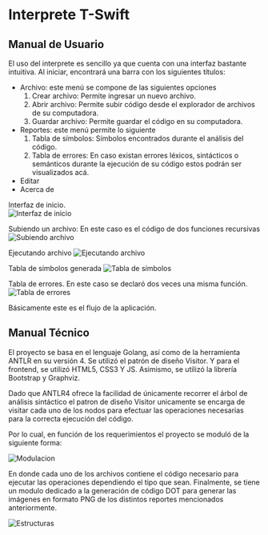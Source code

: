 # Interprete T-Swift

## Manual de Usuario

El uso del interprete es sencillo ya que cuenta con una interfaz bastante intuitiva. Al iniciar, encontrará una barra con los siguientes títulos:

* Archivo: este menú se compone de las siguientes opciones
    1. Crear archivo: Permite ingresar un nuevo archivo.
    2. Abrir archivo: Permite subir código desde el explorador de archivos de su computadora.
    3. Guardar archivo: Permite guardar el código en su computadora.
* Reportes: este menú permite lo siguiente
    1. Tabla de símbolos: Símbolos encontrados durante el análisis del código.
    2. Tabla de errores: En caso existan errores léxicos, sintácticos o semánticos durante la ejecución de su código estos podrán ser visualizados acá.
* Editar
* Acerca de

Interfaz de inicio.  
![Interfaz de inicio](https://imgur.com/v2zYP1B.png)

Subiendo un archivo: En este caso es el código de dos funciones recursivas
![Subiendo archivo](https://imgur.com/BLx38T1.png)

Ejecutando archivo
![Ejecutando archivo](https://imgur.com/ZV6buF3.png)

Tabla de símbolos generada
![Tabla de símbolos](https://imgur.com/t2tyG9h.png)

Tabla de errores. En este caso se declaró dos veces una misma función.
![Tabla de errores](https://imgur.com/eM4KaY9.png)

Básicamente este es el flujo de la aplicación.

## Manual Técnico
El proyecto se basa en el lenguaje Golang, así como de la herramienta ANTLR en su versión 4. Se utilizó el patrón de diseño Visitor. Y para el frontend, se utilizó HTML5, CSS3 Y JS. Asimismo, se utilizó la librería Bootstrap y Graphviz.

Dado que ANTLR4 ofrece la facilidad de únicamente recorrer el árbol de análisis sintáctico el patron de diseño Visitor unicamente se encarga de visitar cada uno de los nodos para efectuar las operaciones necesarias para la correcta ejecución del código. 

Por lo cual, en función de los requerimientos el proyecto se moduló de la siguiente forma:

![Modulacion](https://imgur.com/j1xVRz0.png)

En donde cada uno de los archivos contiene el código necesario para ejecutar las operaciones dependiendo el tipo que sean. Finalmente, se tiene un modulo dedicado a la generación de código DOT para generar las imágenes en formato PNG de los distintos reportes mencionados anteriormente. 

![Estructuras](https://imgur.com/sN7oHKA.png)